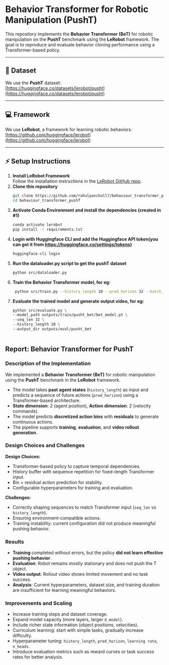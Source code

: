 # Behavior Transformer for Robotic Manipulation (PushT)

This repository implements the **Behavior Transformer (BeT)** for robotic manipulation on the **PushT** benchmark using the **LeRobot** framework. The goal is to reproduce and evaluate behavior cloning performance using a Transformer-based policy.

---

## 📂 Dataset

We use the **PushT** dataset:  
[https://huggingface.co/datasets/lerobot/pusht](https://huggingface.co/datasets/lerobot/pusht)

---

## 💻 Framework

We use **LeRobot**, a framework for learning robotic behaviors:  
[https://github.com/huggingface/lerobot](https://github.com/huggingface/lerobot)

---

## ⚡ Setup Instructions

1. **Install LeRobot Framework**  
   Follow the installation instructions in the [LeRobot GitHub repo](https://github.com/huggingface/lerobot).
2. **Clone this repository**  
   ```bash
   git clone https://github.com/rahulpanchall7/behaviour_transformer_pushT.git
   cd behaviour_transformer_pushT
3. **Activate Conda Environment and install the dependencies (created in #1)**
   ```bash
   conda activate lerobot
   pip install -r requirements.txt
4. **Login with Huggingface CLI and add the Huggingface API token(you can get it from https://huggingface.co/settings/tokens)**
   ```bash
   huggingface-cli login
6. **Run the dataloader.py script to get the pushT dataset**
   ```bash
   python src/dataloader.py
7. **Train the Behavior Transformer model, for eg:**
   ```bash
    python src/train.py --history_length 10 --pred_horizon 32 --batch_size 32 --lr 1e-4
8. **Evaluate the trained model and generate output video, for eg:**
    ```bash
   python src/evaluate.py \
    --model_path outputs/train/pusht_bet/bet_model.pt \
    --seq_len 32 \
    --history_length 10 \
    --output_dir outputs/eval/pusht_bet



## Report: Behavior Transformer for PushT

### Description of the Implementation
We implemented a **Behavior Transformer (BeT)** for robotic manipulation using the **PushT** benchmark in the **LeRobot** framework.  
- The model takes **past agent states** (`history_length`) as input and predicts a sequence of future actions (`pred_horizon`) using a Transformer-based architecture.  
- **State dimension**: 2 (agent position), **Action dimension**: 2 (velocity commands).  
- The model predicts **discretized action bins** with **residuals** to generate continuous actions.  
- The pipeline supports **training**, **evaluation**, and **video rollout generation**.

### Design Choices and Challenges
**Design Choices:**
- Transformer-based policy to capture temporal dependencies.
- History buffer with sequence repetition for fixed-length Transformer input.
- Bin + residual action prediction for stability.
- Configurable hyperparameters for training and evaluation.

**Challenges:**
- Correctly shaping sequences to match Transformer input (`seq_len` vs `history_length`).
- Ensuring environment-compatible actions.
- Training instability: current configuration did not produce meaningful pushing behavior.

### Results
- **Training** completed without errors, but the policy **did not learn effective pushing behavior**.  
- **Evaluation**: Robot remains mostly stationary and does not push the T object.  
- **Video output**: Rollout video shows limited movement and no task success.  
- **Analysis**: Current hyperparameters, dataset size, and training duration are insufficient for learning meaningful behaviors.

### Improvements and Scaling
- Increase training steps and dataset coverage.
- Expand model capacity (more layers, larger `d_model`).
- Include richer state information (object positions, velocities).
- Curriculum learning: start with simple tasks, gradually increase difficulty.
- Hyperparameter tuning: `history_length`, `pred_horizon`, `learning rate`, `n_heads`.
- Introduce evaluation metrics such as reward curves or task success rates for better analysis.




